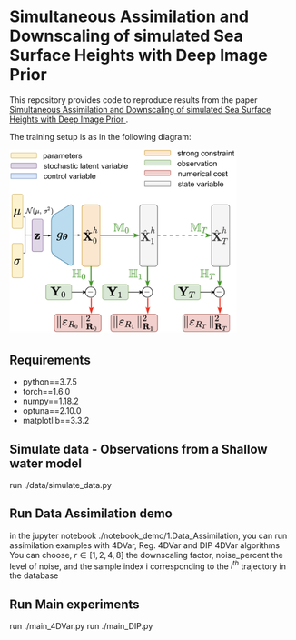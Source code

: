 # Simultaneous Assimilation and Downscaling of simulated Sea Surface Heights with Deep Image Prior


This repository provides code to reproduce results from the paper [Simultaneous Assimilation and Downscaling of simulated Sea Surface Heights with Deep Image Prior
](https://).

The training setup is as in the following diagram:

<img src="https://github.com/EarthVision22id44/cvpr_workshop/blob/master/figures/DIP4DVarSR.png" width="400">

Requirements
---
- python==3.7.5 
- torch==1.6.0
- numpy==1.18.2
- optuna==2.10.0
- matplotlib==3.3.2

Simulate data - Observations from a Shallow water model
---
run ./data/simulate_data.py

Run Data Assimilation demo
---
in the jupyter notebook ./notebook_demo/1.Data_Assimilation, you can run assimilation examples with 4DVar, Reg. 4DVar and DIP 4DVar algorithms
You can choose, $r \in [1,2,4,8]$ the downscaling factor, noise_percent the level of noise, and the sample index i corresponding to the $i^{th}$ trajectory in the database

Run Main experiments
---
run ./main_4DVar.py
run ./main_DIP.py

